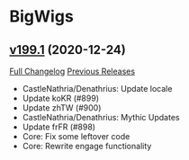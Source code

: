 # BigWigs

## [v199.1](https://github.com/BigWigsMods/BigWigs/tree/v199.1) (2020-12-24)
[Full Changelog](https://github.com/BigWigsMods/BigWigs/compare/v199...v199.1) [Previous Releases](https://github.com/BigWigsMods/BigWigs/releases)

- CastleNathria/Denathrius: Update locale  
- Update koKR (#899)  
- Update zhTW (#900)  
- CastleNathria/Denathrius: Mythic Updates  
- Update frFR (#898)  
- Core: Fix some leftover code  
- Core: Rewrite engage functionality  
